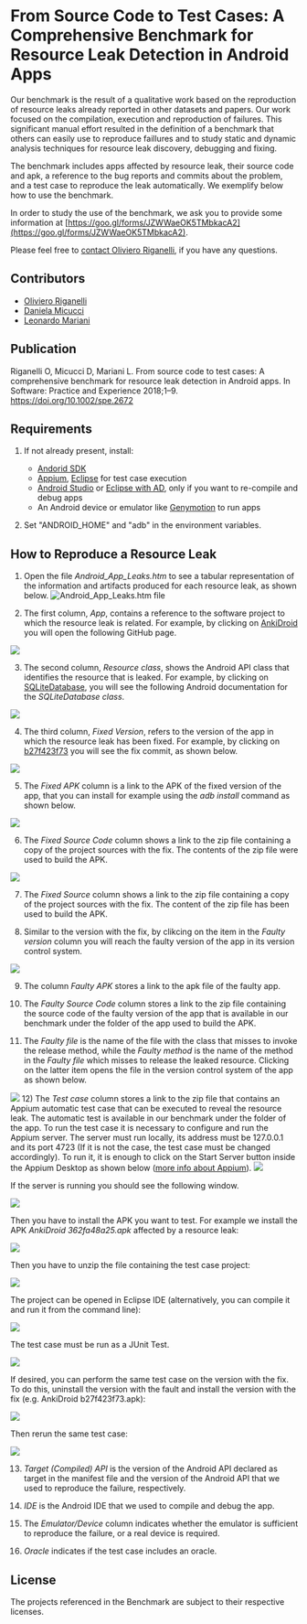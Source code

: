 # From Source Code to Test Cases: A Comprehensive Benchmark for Resource Leak Detection in Android Apps

Our benchmark is the result of a qualitative work based on the reproduction of resource leaks already reported in other datasets and papers. Our work focused on the compilation, execution and reproduction of failures. This significant manual effort resulted in the definition of a benchmark that others can easily use to reproduce faillures and to study static and dynamic analysis techniques for resource leak discovery, debugging and fixing.

The benchmark includes apps affected by resource leak, their source code and apk, a reference to the bug reports and commits about the problem, and a test case to reproduce the leak automatically. We exemplify below how to use the benchmark.

In order to study the use of the benchmark, we ask you to provide some information at [https://goo.gl/forms/JZWWaeOK5TMbkacA2](https://goo.gl/forms/JZWWaeOK5TMbkacA2). 

Please feel free to [contact Oliviero Riganelli](http://www.lta.disco.unimib.it/riganelli/), if you have any questions.

## Contributors

* [Oliviero Riganelli](http://www.lta.disco.unimib.it/riganelli/) 
* [Daniela Micucci](http://www.sal.disco.unimib.it/people/daniela-micucci/)
* [Leonardo Mariani](http://www.lta.disco.unimib.it/lta/personalPages/leonardoMariani/leonardoMariani.php)

## Publication

Riganelli O, Micucci D, Mariani L. From source code to test cases: A comprehensive benchmark for resource leak detection in Android apps. In Software: Practice and Experience 2018;1–9. https://doi.org/10.1002/spe.2672

## Requirements
1. If not already present, install:
	* [Andorid SDK](https://developer.android.com/) 
	* [Appium](http://appium.io), [Eclipse](http://www.eclipse.org/downloads/) for test case execution
	* [Android Studio](https://developer.android.com/studio/) or [Eclipse with AD](https://marketplace.eclipse.org/content/android-development-tools-eclipse), only if you want to re-compile and debug apps
	* An Android device or emulator like [Genymotion](https://www.genymotion.com/fun-zone/) to run apps

2. Set "ANDROID_HOME" and "adb" in the environment variables.


## How to Reproduce a Resource Leak

1) Open the file *Android\_App\_Leaks.htm* to see a tabular representation of the information and artifacts produced for each resource leak, as shown below. 
![*Android\_App\_Leaks.htm* file](imgs/Android_App_Leaks.png)

2) The first column, *App*, contains a reference to the software project to which the resource leak is related. For example, by clicking on [AnkiDroid](https://github.com/ankidroid/Anki-Android) you will open the following GitHub page.

![](imgs/AnkiDroid.png)

3) The second column, *Resource class*, shows the Android API class that identifies the resource that is leaked. For example, by  clicking on [SQLiteDatabase](https://developer.android.com/reference/android/database/sqlite/SQLiteDatabase), you will see the following Android documentation for the *SQLiteDatabase class*.

![](imgs/SQLiteDatabase.png)

4) The third column, *Fixed Version*, refers to the version of the app in which the resource leak has been fixed. For example, by clicking on [b27f423f73](https://github.com/ankidroid/Anki-Android/commit/b27f423f73a7e940b31fae3dce8722c0866abca0) you will see the fix commit, as shown below.

![](imgs/FixedVersion.png)

5) The *Fixed APK* column is a link to the APK of the fixed version of the app, that you can install for example using the *adb install* command as shown below.

![](imgs/adbinstall.png)

6) The *Fixed Source Code* column shows a link to the zip file containing a copy of the project sources with the fix.  The contents of the zip file were used to build the APK.

![](imgs/projectsource.png)

7) The *Fixed Source* column shows a link to the zip file containing a copy of the project sources with the fix.  The content of the zip file has been used to build the APK.

8) Similar to the version with the fix, by clikcing on the item in the *Faulty version* column you will reach the faulty version of the app in its version control system.

![](imgs/buggyVersion.png)

9) The column *Faulty APK* stores a link to the apk file of the faulty app.

10) The *Faulty Source Code* column stores a link to the zip file containing the source code of the faulty version of the app that is available in our benchmark under the folder of the app used to build the APK.

11) The *Faulty file* is the name of the file with the class that misses to invoke the release method, while the *Faulty method* is the name of the method in the *Faulty file* which misses to release the leaked resource. Clicking on the latter item opens the file in the version control system of the app as shown below.

![](imgs/faultyFile.png)
 12) The *Test case* column stores a link to the zip file that contains an Appium automatic test case that can be executed to reveal the resource leak. The automatic test is available in our benchmark under the folder of the app. To run the test case it is necessary to configure and run the Appium server. The server must run locally, its address must be 127.0.0.1 and its port 4723 (If it is not the case, the test case must be changed accordingly). To run it, it is enough to click on the Start Server button inside the Appium Desktop as shown below ([more info about Appium](https://appium.io/docs/en/about-appium/getting-started/?lang=en#running-your-first-test)). 
![](imgs/appiumServer.png)

If the server is running you should see the following window.

![](imgs/appiumServerRunning.png)

Then you have to install the APK you want to test. For example we install the APK *AnkiDroid 362fa48a25.apk* affected by a resource leak:

![](imgs/installFaultyAPK.png)

Then you have to unzip the file containing the test case project:

![](imgs/unzipTestCase.png)

The project can be opened in Eclipse IDE (alternatively, you can compile it and run it from the command line):

![](imgs/testCaseEclipse.png)

The test case must be run as a JUnit Test.

![](imgs/testCaseOnFaultyAPK.png)

If desired, you can perform the same test case on the version with the fix. To do this, uninstall the version with the fault and install the version with the fix (e.g. AnkiDroid b27f423f73.apk):

![](imgs/installFixedAPK.png)

Then rerun the same test case:

![](imgs/testCaseOnFixedAPK.png)

 
13) *Target (Compiled) API* is the version of the Android API declared as target in the manifest file and the version of the Android API that we used to reproduce the failure, respectively.

14) *IDE* is the Android IDE that we used to compile and debug the app.

15) The *Emulator/Device* column indicates whether the emulator is sufficient to reproduce the failure, or a real device is required.

16) *Oracle* indicates if the test case includes an oracle.


## License

The projects referenced in the Benchmark are subject to their respective licenses.
